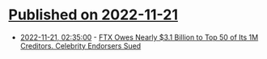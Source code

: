 # [Published on 2022-11-21](index.md)

* [2022-11-21, 02:35:00](https://news.slashdot.org/story/22/11/21/0226204/ftx-owes-nearly-31-billion-to-top-50-of-its-1m-creditors-celebrity-endorsers-sued?utm_source=rss1.0mainlinkanon&utm_medium=feed) - [FTX Owes Nearly $3.1 Billion to Top 50 of Its 1M Creditors.  Celebrity Endorsers Sued](https://news.slashdot.org/story/22/11/21/0226204/ftx-owes-nearly-31-billion-to-top-50-of-its-1m-creditors-celebrity-endorsers-sued?utm_source=rss1.0mainlinkanon&utm_medium=feed)
